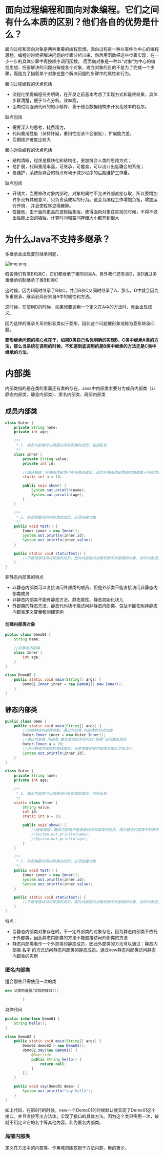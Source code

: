 # 面向过程编程和面向对象编程。它们之间有什么本质的区别？他们各自的优势是什么？

面向过程和面向对象是两种重要的编程思想。面向过程是一种以事件为中心的编程思想，编程的时候把解决问题的步骤分析出来，然后用函数把这些步骤实现，在一步一步的具体步骤中再按顺序调用函数。
而面向对象是一种以“对象”为中心的编程思想，把要解决的问题分解成各个对象，建立对象的目的不是为了完成一个步骤，而是为了描叙某个对象在整个解决问题的步骤中的属性和行为。

面向过程编程的优点包括

- 流程化使得编程任务明确，在开发之前基本考虑了实现方式和最终结果，具体步骤清楚，便于节点分析。效率高，
- 面向过程强调代码的短小精悍，善于结合数据结构来开发高效率的程序。

缺点包括

- 需要深入的思考，耗费精力，
- 代码重用性低（保持怀疑，重用性应该不会很低），扩展能力差，
- 后期维护难度比较大

面向对象编程的优点包括

- 结构清晰，程序是模块化和结构化，更加符合人类的思维方式；
- 易扩展，代码重用率高，可继承，可覆盖，可以设计出低耦合的系统；
- 易维护，系统低耦合的特点有利于减少程序的后期维护工作量。

缺点包括

- 开销大，当要修改对象内部时，对象的属性不允许外部直接存取，所以要增加许多没有其他意义、只负责读或写的行为。这会为编程工作增加负担，增加运行开销， 并且使程序显得臃肿。
- 性能低，由于面向更高的逻辑抽象层，使得面向对象在实现的时候，不得不做出性能上面的牺牲，计算时间和空间存储大小都开销很大

# 为什么Java不支持多继承？

多继承会出现菱形继承问题，

![img.png](img.png)

假设我们有类B和类C，它们都继承了相同的类A。另外我们还有类D，类D通过多重继承机制继承了类B和类C

这时候，因为D同时继承了B和C，并且B和C又同时继承了A，那么，D中就会因为多重继承，继承到两份来自A中的属性和方法。

这时候，在使用D的时候，如果想要调用一个定义在A中的方法时，就会出现歧义。

因为这样的继承关系的形状类似于菱形，因此这个问题被形象地称为菱形继承问题。

**菱形继承问题的核心点在于，如果D类自己名优明确的实现B、C类中继承A类的方法，那么当系统在调用的时候，不知道到底调用的是B类中继承的方法还是C类中继承的方法。**

# 内部类

内部类指的是在类的里面还有类的存在。Java中内部类主要分为成员内部类（非静态内部类、静态内部类）、匿名内部类、局部内部类

## 成员内部类

```java
class Outer {
    private String name;
    private int age;

    /**
     * 1. 成员内部类可以直接访问外部类的成员，包括私有
     */
    class Inner {
        private String value;
        private int id;

        //编译报错：非静态内部类不能有静态成员，因为非静态内部类的对象依赖于外部类的对象；放一个静态成员，就破坏了这种依赖关系
        static int a = 10;

        public void show() {
            System.out.println(name);
            System.out.println(age);
        }
    }

    /**
     * 2. 外部类要访问内部类的成员，必须创建对象
     */
    public void test() {
        Inner inner = new Inner();
        System.out.println(inner.id);
        System.out.println(inner.value);
    }

    public static void staticTest() {
        //不能直接访问内部类的成员，因为内部类的对象依赖于外部类的对象，此时对象还没有创建
    }
}
```

非静态内部类的特点

- 非静态内部类可以直接访问外部类的成员，但是外部类不能直接访问非静态内部类成员
- 非静态内部类不能有静态方法、静态属性、静态初始化块儿
- 外部类的静态方法、静态代码块不能访问非静态内部类、包括不能使用非静态内部类定义变量和创建实例

#### 创建内部类对象

```java
public class Demo01 {
    String name;

    //非静态内部类
    class Inner {
        int age;
    }
}

class Demo02 {
    public static void main(String[] args) {
        Demo01.Inner inner = new Demo01().new Inner();
    }
}
```

## 静态内部类

```java
public class Demo {
    public static void main(String[] args) {
        //创建静态内部类对象，通过外部类.内部类的方式创建
        Outer.Inner inner = new Outer.Inner();
        //通过外部类.内部类.静态成员的方式可以“直接”访问静态成员
        Outer.Inner.a = 20;
        //访问静态内部类的普通成员，还是需要创建内部类对象后才能访问
        System.out.println(inner.id);
    }
}

class Outer {
    private String name;
    private int age;

    /**
     * 1. 成员内部类可以直接访问外部类的成员，包括私有
     */
    static class Inner {
        String value;
        int id;
        static int a = 10;

        public void show() {
            //编译报错，静态内部类不能直接访问外部类的成员，因为静态内部类不依赖于外部类的对象，没法“直接”访问外部类的成员
            //System.out.println(name);
            //System.out.println(age);
        }
    }

    /**
     * 2. 外部类要访问内部类的成员，必须创建对象
     */
    public void test() {
        Inner inner = new Inner();
        System.out.println(inner.id);
        System.out.println(inner.value);
    }

    public static void staticTest() {
        //不能直接访问内部类的成员，因为内部类的对象依赖于外部类的对象，此时对象还没有创建
    }
}
```

特点：

- 当静态内部类对象存在时，不一定外部类的对象存在，因为静态内部类不依托于外部类，因此静态内部类的方法不能直接访问外部类的方法
- 静态内部类看作一个外部类的静态成员，因此外部类的方法可以通过：静态内部类.名字 的方式访问静态内部类的静态成员。通过new静态内部类访问静态内部类的实例

### 匿名内部类

适合那些只需使用一次的类

```java
new 父类构造器/实现的接口(){

        }
```

具体代码

```java
public interface Demo01 {
    String hello();
}

class Demo02 {
    public static void main(String[] args) {
        Demo02 demo02 = new Demo02();
        demo02.say(new Demo01() {
            @Override
            public String hello() {
                return null;
            }
        });
    }

    public void say(Demo01 demo) {
        System.out.println("say hello");
    }
}
```

如上代码，在第8行的时候，new一个Demo01的时候默认就实现了Demo01这个接口，并且直接写出方法体，实现了接口的具体方法。因为这个类只需用一次，故就不用定义它的名字等其他内容。此为匿名内部类。

### 局部内部类

定义在方法中的内部类，作用域范围仅限于方法内部，用的极少。